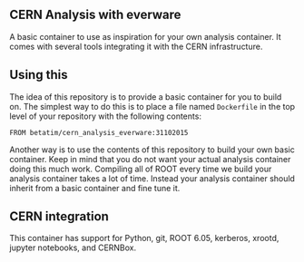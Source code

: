 CERN Analysis with everware
---------------------------

A basic container to use as inspiration for your
own analysis container. It comes with several tools
integrating it with the CERN infrastructure.


Using this
----------

The idea of this repository is to provide a basic
container for you to build on. The simplest way to
do this is to place a file named `Dockerfile` in the
top level of your repository with the following
contents:

```
FROM betatim/cern_analysis_everware:31102015
```

Another way is to use the contents of this repository
to build your own basic container. Keep in mind that
you do not want your actual analysis container doing
this much work. Compiling all of ROOT every time we
build your analysis container takes a lot of time.
Instead your analysis container should inherit from
a basic container and fine tune it.


CERN integration
----------------

This container has support for Python, git, ROOT 6.05,
kerberos, xrootd, jupyter notebooks, and CERNBox.
